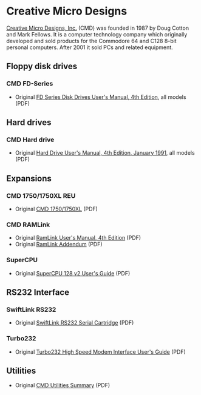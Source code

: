 # Creative Micro Designs

[Creative Micro Designs, Inc.](https://en.wikipedia.org/wiki/Creative_Micro_Designs) (CMD) was founded in 1987 by Doug Cotton and Mark Fellows. It is a computer technology company which originally developed and sold products for the Commodore 64 and C128 8-bit personal computers. After 2001 it sold PCs and related equipment.

## Floppy disk drives
### CMD FD-Series
- Original [FD Series Disk Drives User's Manual, 4th Edition](creative-micro-designs/CMD_FD-Series_Disk_Drives_Users_Manual_4th_Edition.pdf), all models (PDF)

## Hard drives
### CMD Hard drive
- Original [Hard Drive User's Manual, 4th Edition, January 1991](creative-micro-designs/CMD_Hard_Drive_Users_Manual_4th_Edition_Jan_1991.pdf), all models (PDF)

## Expansions
### CMD 1750/1750XL REU
- Original [CMD 1750/1750XL](creative-micro-designs/CMD_1750-1750XL_Users_Guide.pdf) (PDF)

### CMD RAMLink
- Original [RamLink User's Manual, 4th Edition](creative-micro-designs/CMD_RamLink_Users_Manual_4th_Edition_1st_Printing_1993_Feb.pdf) (PDF)
- Original [RamLink Addendum](creative-micro-designs/CMD_RamLink_Addendum.pdf) (PDF)

### SuperCPU
- Original [SuperCPU 128 v2 User's Guide](creative-micro-designs/CMD_SuperCPU_128_v2_Users_Guide.pdf) (PDF)

## RS232 Interface
### SwiftLink RS232
- Original [SwiftLink RS232 Serial Cartridge](creative-micro-designs/CMD-SwiftLink_RS232.pdf) (PDF)
### Turbo232
- Original [Turbo232 High Speed Modem Interface User's Guide](creative-micro-designs/CMD_Turbo232_Interface_Users_Guide) (PDF)

## Utilities
- Original [CMD Utilities Summary](creative-micro-designs/CMD_Utilities_Summary_1993.pdf) (PDF)